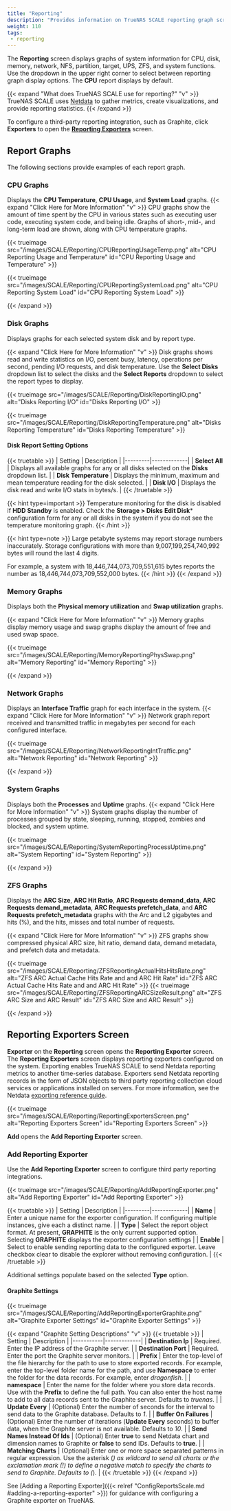 ```yaml
---
title: "Reporting"
description: "Provides information on TrueNAS SCALE reporting graph screens and settings."
weight: 110
tags:
 - reporting
---
```


The **Reporting** screen displays graphs of system information for CPU, disk, memory, network, NFS, partition, target, UPS, ZFS, and system functions.
Use the dropdown in the upper right corner to select between reporting graph display options.
The **CPU** report displays by default.

{{< expand "What does TrueNAS SCALE use for reporting?" "v" >}}
TrueNAS SCALE uses [Netdata](https://www.netdata.cloud/) to gather metrics, create visualizations, and provide reporting statistics.
{{< /expand >}}

To configure a third-party reporting integration, such as Graphite, click **Exporters** to open the [**Reporting Exporters**](#reporting-exporters-screen) screen.

## Report Graphs
The following sections provide examples of each report graph.

### CPU Graphs
Displays the **CPU Temperature**, **CPU Usage**, and **System Load** graphs.
{{< expand "Click Here for More Information" "v" >}}
CPU graphs show the amount of time spent by the CPU in various states such as executing user code, executing system code, and being idle.
Graphs of short-, mid-, and long-term load are shown, along with CPU temperature graphs.

{{< trueimage src="/images/SCALE/Reporting/CPUReportingUsageTemp.png" alt="CPU Reporting Usage and Temperature" id="CPU Reporting Usage and Temperature" >}}

{{< trueimage src="/images/SCALE/Reporting/CPUReportingSystemLoad.png" alt="CPU Reporting System Load" id="CPU Reporting System Load" >}}

{{< /expand >}}

### Disk Graphs
Displays graphs for each selected system disk and by report type.

{{< expand "Click Here for More Information" "v" >}}
Disk graphs shows read and write statistics on I/O, percent busy, latency, operations per second, pending I/O requests, and disk temperature.
Use the **Select Disks** dropdown list to select the disks and the **Select Reports** dropdown to select the report types to display.

{{< trueimage src="/images/SCALE/Reporting/DiskReportingIO.png" alt="Disks Reporting I/O" id="Disks Reporting I/O" >}}

{{< trueimage src="/images/SCALE/Reporting/DiskReportingTemperature.png" alt="Disks Reporting Temperature" id="Disks Reporting Temperature" >}}

#### Disk Report Setting Options
{{< truetable >}}
| Setting | Description |
|---------|-------------|
| **Select All** | Displays all available graphs for any or all disks selected on the **Disks** dropdown list. |
| **Disk Temperature** | Displays the minimum, maximum and mean temperature reading for the disk selected. |
| **Disk I/O** | Displays the disk read and write I/O stats in bytes/s. |
{{< /truetable >}}

{{< hint type=important >}}
Temperature monitoring for the disk is disabled if **HDD Standby** is enabled. Check the **Storage > Disks** **Edit Disk*** configuration form for any or all disks in the system if you do not see the temperature monitoring graph.
{{< /hint >}}

{{< hint type=note >}}
Large petabyte systems may report storage numbers inaccurately. Storage configurations with more than 9,007,199,254,740,992 bytes will round the last 4 digits.

For example, a system with 18,446,744,073,709,551,615 bytes reports the number as 18,446,744,073,709,552,000 bytes.
{{< /hint >}}
{{< /expand >}}

### Memory Graphs
Displays both the **Physical memory utilization** and **Swap utilization** graphs.

{{< expand "Click Here for More Information" "v" >}}
Memory graphs display memory usage and swap graphs display the amount of free and used swap space.

{{< trueimage src="/images/SCALE/Reporting/MemoryReportingPhysSwap.png" alt="Memory Reporting" id="Memory Reporting" >}}

{{< /expand >}}

### Network Graphs
Displays an **Interface Traffic** graph for each interface in the system.
{{< expand "Click Here for More Information" "v" >}}
Network graph report received and transmitted traffic in megabytes per second for each configured interface.

{{< trueimage src="/images/SCALE/Reporting/NetworkReportingIntTraffic.png" alt="Network Reporting" id="Network Reporting" >}}

{{< /expand >}}

### System Graphs
Displays both the **Processes** and **Uptime** graphs.
{{< expand "Click Here for More Information" "v" >}}
System graphs display the number of processes grouped by state, sleeping, running, stopped, zombies and blocked, and system uptime.

{{< trueimage src="/images/SCALE/Reporting/SystemReportingProcessUptime.png" alt="System Reporting" id="System Reporting" >}}

{{< /expand >}}

### ZFS Graphs
Displays the **ARC Size**, **ARC Hit Ratio**, **ARC Requests demand_data**, **ARC Requests demand_metadata**, **ARC Requests prefetch_data**, and **ARC Requests prefetch_metadata** graphs with the Arc and L2 gigabytes and hits (%), and the hits, misses and total number of requests.

{{< expand "Click Here for More Information" "v" >}}
ZFS graphs show compressed physical ARC size, hit ratio, demand data, demand metadata, and prefetch data and metadata.

{{< trueimage src="/images/SCALE/Reporting/ZFSReportingActualHitsHitsRate.png" alt="ZFS ARC Actual Cache Hits Rate and and ARC Hit Rate" id="ZFS ARC Actual Cache Hits Rate and and ARC Hit Rate" >}}
{{< trueimage src="/images/SCALE/Reporting/ZFSReportingARCSizeResult.png" alt="ZFS ARC Size and ARC Result" id="ZFS ARC Size and ARC Result" >}}

{{< /expand >}}

## Reporting Exporters Screen
**Exporter** on the **Reporting** screen opens the **Reporting Exporter** screen.
The **Reporting Exporters** screen displays reporting exporters configured on the system.
Exporting enables TrueNAS SCALE to send Netdata reporting metrics to another time-series database.
Exporters send Netdata reporting records in the form of JSON objects to third party reporting collection cloud services or applications installed on servers.
For more information, see the Netdata [exporting reference guide](https://learn.netdata.cloud/docs/exporting/exporting-reference).

{{< trueimage src="/images/SCALE/Reporting/ReportingExportersScreen.png" alt="Reporting Exporters Screen" id="Reporting Exporters Screen" >}}

**Add** opens the **Add Reporting Exporter** screen.

### Add Reporting Exporter
Use the **Add Reporting Exporter** screen to configure third party reporting integrations.

{{< trueimage src="/images/SCALE/Reporting/AddReportingExporter.png" alt="Add Reporting Exporter" id="Add Reporting Exporter" >}}

{{< truetable >}}
| Setting | Description |
|---------|-------------|
| **Name** | Enter a unique name for the exporter configuration. If configuring multiple instances, give each a distinct name. |
| **Type** | Select the report object format. At present, **GRAPHITE** is the only current supported option. Selecting **GRAPHITE** displays the exporter configuration settings |
| **Enable** | Select to enable sending reporting data to the configured exporter. Leave checkbox clear to disable the explorer without removing configuration. |
{{< /truetable >}}

Additional settings populate based on the selected **Type** option.

#### Graphite Settings

{{< trueimage src="/images/SCALE/Reporting/AddReportingExporterGraphite.png" alt="Graphite Exporter Settings" id="Graphite Exporter Settings" >}}

{{< expand "Graphite Setting Descriptions" "v" >}}
{{< truetable >}}
| Setting | Description |
|-----------|-------------|
| **Destination Ip** | Required. Enter the IP address of the Graphite server. |
| **Destination Port** | Required. Enter the port the Graphite server monitors. |
| **Prefix** | Enter the top-level of the file hierarchy for the path to use to store exported records. For example, enter the top-level folder name for the path, and use **Namespace** to enter the folder for the data records. For example, enter *dragonfish*. |
| **namespace** | Enter the name for the folder where you store data records. Use with the **Prefix** to define the full path. You can also enter the host name to add to all data records sent to the Graphite server. Defaults to *truenas*. |
| **Update Every** | (Optional) Enter the number of seconds for the interval to send data to the Graphite database. Defaults to *1*. |
| **Buffer On Failures** | (Optional) Enter the number of iterations (**Update Every** seconds) to buffer data, when the Graphite server is not available. Defaults to *10*. |
| **Send Names Instead Of Ids** | (Optional) Enter **true** to send Netdata chart and dimension names to Graphite or **false** to send IDs. Defaults to **true**.  |
| **Matching Charts** | (Optional) Enter one or more space separated patterns in regular expression. Use the asterisk (*) as wildcard to send all charts or the exclamation mark (!) to define a negative match to specify the charts to send to Graphite. Defaults to (*). |
{{< /truetable >}}
{{< /expand >}}

See [Adding a Reporting Exporter]({{< relref "ConfigReportsScale.md #adding-a-reporting-exporter" >}}) for guidance with configuring a Graphite exporter on TrueNAS.
